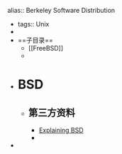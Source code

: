 alias:: Berkeley Software Distribution

- tags:: Unix
-
- ==子目录==
	- [[FreeBSD]]
	-
- # BSD
	- ## 第三方资料
		- [Explaining BSD](https://docs.freebsd.org/en/articles/explaining-bsd/)
		-
-